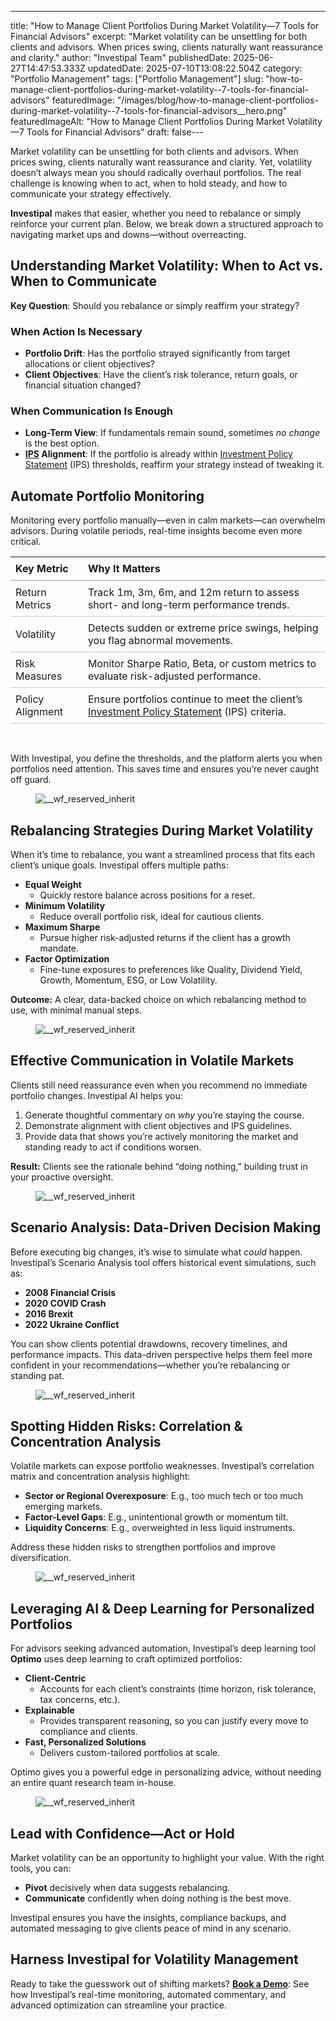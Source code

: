 ---
title: "How to Manage Client Portfolios During Market Volatility—7 Tools for Financial Advisors"
excerpt: "Market volatility can be unsettling for both clients and advisors. When prices swing, clients naturally want reassurance and clarity."
author: "Investipal Team"
publishedDate: 2025-06-27T14:47:53.333Z
updatedDate: 2025-07-10T13:08:22.504Z
category: "Portfolio Management"
tags: ["Portfolio Management"]
slug: "how-to-manage-client-portfolios-during-market-volatility--7-tools-for-financial-advisors"
featuredImage: "/images/blog/how-to-manage-client-portfolios-during-market-volatility--7-tools-for-financial-advisors__hero.png"
featuredImageAlt: "How to Manage Client Portfolios During Market Volatility—7 Tools for Financial Advisors"
draft: false---
<p id="">Market volatility can be unsettling for both clients and advisors. When prices swing, clients naturally want reassurance and clarity. Yet, volatility doesn’t always mean you should radically overhaul portfolios. The real challenge is knowing when to act, when to hold steady, and how to communicate your strategy effectively.</p><p id=""><strong id="">Investipal</strong> makes that easier, whether you need to rebalance or simply reinforce your current plan. Below, we break down a structured approach to navigating market ups and downs—without overreacting.</p><h2 id="">Understanding Market Volatility: When to Act vs. When to Communicate</h2><p id=""><strong id="">Key Question</strong>: Should you rebalance or simply reaffirm your strategy?</p><h3 id="">When Action Is Necessary</h3><ul id=""><li id=""><strong id="">Portfolio Drift</strong>: Has the portfolio strayed significantly from target allocations or client objectives?</li><li id=""><strong id="">Client Objectives</strong>: Have the client’s risk tolerance, return goals, or financial situation changed?</li></ul><h3 id="">When Communication Is Enough</h3><ul id=""><li id=""><strong id="">Long-Term View</strong>: If fundamentals remain sound, sometimes <em id="">no change</em> is the best option.</li><li id=""><strong id=""><a href="/features/investment-policy-statements">IPS</a> Alignment</strong>: If the portfolio is already within <a href="/features/investment-policy-statements">Investment Policy Statement</a> (IPS) thresholds, reaffirm your strategy instead of tweaking it.</li></ul><h2 id="">Automate Portfolio Monitoring</h2><p id="">Monitoring every portfolio manually—even in calm markets—can overwhelm advisors. During volatile periods, real-time insights become even more critical.</p><div data-rt-embed-type='true'><!-- HTML Table Code for Key Metrics to Monitor During Market Volatility -->
<table style="border-collapse: collapse; width: 100%;">
  <thead>
    <tr>
      <th style="text-align: left; border-bottom: 2px solid #ccc; padding: 8px;">Key Metric</th>
      <th style="text-align: left; border-bottom: 2px solid #ccc; padding: 8px;">Why It Matters</th>
    </tr>
  </thead>
  <tbody>
    <tr>
      <td style="padding: 8px; border-bottom: 1px solid #ccc;">Return Metrics</td>
      <td style="padding: 8px; border-bottom: 1px solid #ccc;">Track 1m, 3m, 6m, and 12m return to assess short- and long-term performance trends.</td>
    </tr>
    <tr>
      <td style="padding: 8px; border-bottom: 1px solid #ccc;">Volatility</td>
      <td style="padding: 8px; border-bottom: 1px solid #ccc;">Detects sudden or extreme price swings, helping you flag abnormal movements.</td>
    </tr>
    <tr>
      <td style="padding: 8px; border-bottom: 1px solid #ccc;">Risk Measures</td>
      <td style="padding: 8px; border-bottom: 1px solid #ccc;">Monitor Sharpe Ratio, Beta, or custom metrics to evaluate risk-adjusted performance.</td>
    </tr>
    <tr>
      <td style="padding: 8px; border-bottom: 1px solid #ccc;">Policy Alignment</td>
      <td style="padding: 8px; border-bottom: 1px solid #ccc;">Ensure portfolios continue to meet the client’s <a href="/features/investment-policy-statements">Investment Policy Statement</a> (IPS) criteria.</td>
    </tr>
  </tbody>
</table></div><p id="">‍</p><p id="">With Investipal, you define the thresholds, and the platform alerts you when portfolios need attention. This saves time and ensures you’re never caught off guard.</p><figure id="" class="w-richtext-figure-type-image w-richtext-align-fullwidth" style="max-width:2240px" data-rt-type="image" data-rt-align="fullwidth" data-rt-max-width="2240px"><div id=""><img src="/images/blog/how-to-manage-client-portfolios-during-market-volatility--7-tools-for-financial-advisors__67f539b84108d9c20bf4a057_Incorporating_20Client_20Parameters_20_27_.png" loading="lazy" alt="__wf_reserved_inherit" width="auto" height="auto" id=""></div></figure><h2 id="">Rebalancing Strategies During Market Volatility</h2><p id="">When it’s time to rebalance, you want a streamlined process that fits each client’s unique goals. Investipal offers multiple paths:</p><ul id=""><li id=""><strong id="">Equal Weight</strong><ul id=""><li id="">Quickly restore balance across positions for a reset.</li></ul></li><li id=""><strong id="">Minimum Volatility</strong><ul id=""><li id="">Reduce overall portfolio risk, ideal for cautious clients.</li></ul></li><li id=""><strong id="">Maximum Sharpe</strong><ul id=""><li id="">Pursue higher risk-adjusted returns if the client has a growth mandate.</li></ul></li><li id=""><strong id="">Factor Optimization</strong><ul id=""><li id="">Fine-tune exposures to preferences like Quality, Dividend Yield, Growth, Momentum, ESG, or Low Volatility.</li></ul></li></ul><p id=""><strong id="">Outcome:</strong> A clear, data-backed choice on which rebalancing method to use, with minimal manual steps.</p><figure id="" class="w-richtext-figure-type-image w-richtext-align-fullwidth" style="max-width:2240px" data-rt-type="image" data-rt-align="fullwidth" data-rt-max-width="2240px"><div id=""><img src="/images/blog/how-to-manage-client-portfolios-during-market-volatility--7-tools-for-financial-advisors__67f53a2f1b390ee199b9e2b4_Incorporating_20Client_20Parameters_20_28_.png" loading="lazy" alt="__wf_reserved_inherit" width="auto" height="auto" id=""></div></figure><h2 id="">Effective Communication in Volatile Markets</h2><p id="">Clients still need reassurance even when you recommend no immediate portfolio changes. Investipal AI helps you:</p><ol id=""><li id="">Generate thoughtful commentary on <em id="">why</em> you’re staying the course.</li><li id="">Demonstrate alignment with client objectives and IPS guidelines.</li><li id="">Provide data that shows you’re actively monitoring the market and standing ready to act if conditions worsen.</li></ol><p id=""><strong id="">Result:</strong> Clients see the rationale behind “doing nothing,” building trust in your proactive oversight.</p><figure id="" class="w-richtext-figure-type-image w-richtext-align-fullwidth" style="max-width:2240px" data-rt-type="image" data-rt-align="fullwidth" data-rt-max-width="2240px"><div id=""><img src="/images/blog/how-to-manage-client-portfolios-during-market-volatility--7-tools-for-financial-advisors__67f53d17220ac42c3ccf7c0e_Incorporating_20Client_20Parameters_20_29_.png" loading="lazy" alt="__wf_reserved_inherit" width="auto" height="auto" id=""></div></figure><h2 id="">Scenario Analysis: Data-Driven Decision Making</h2><p id="">Before executing big changes, it’s wise to simulate what <em id="">could</em> happen. Investipal’s Scenario Analysis tool offers historical event simulations, such as:</p><ul id=""><li id=""><strong id="">2008 Financial Crisis</strong></li><li id=""><strong id="">2020 COVID Crash</strong></li><li id=""><strong id="">2016 Brexit</strong></li><li id=""><strong id="">2022 Ukraine Conflict</strong></li></ul><p id="">You can show clients potential drawdowns, recovery timelines, and performance impacts. This data-driven perspective helps them feel more confident in your recommendations—whether you’re rebalancing or standing pat.</p><figure id="" class="w-richtext-figure-type-image w-richtext-align-fullwidth" style="max-width:2240px" data-rt-type="image" data-rt-align="fullwidth" data-rt-max-width="2240px"><div id=""><img src="/images/blog/how-to-manage-client-portfolios-during-market-volatility--7-tools-for-financial-advisors__67f553d172bb91ad04280417_Incorporating_20Client_20Parameters_20_30_.png" loading="lazy" alt="__wf_reserved_inherit" width="auto" height="auto" id=""></div></figure><h2 id="">Spotting Hidden Risks: Correlation & Concentration Analysis</h2><p id="">Volatile markets can expose portfolio weaknesses. Investipal’s correlation matrix and concentration analysis highlight:</p><ul id=""><li id=""><strong id="">Sector or Regional Overexposure</strong>: E.g., too much tech or too much emerging markets.</li><li id=""><strong id="">Factor-Level Gaps</strong>: E.g., unintentional growth or momentum tilt.</li><li id=""><strong id="">Liquidity Concerns</strong>: E.g., overweighted in less liquid instruments.</li></ul><p id="">Address these hidden risks to strengthen portfolios and improve diversification.</p><figure id="" class="w-richtext-figure-type-image w-richtext-align-fullwidth" style="max-width:2240px" data-rt-type="image" data-rt-align="fullwidth" data-rt-max-width="2240px"><div id=""><img src="/images/blog/how-to-manage-client-portfolios-during-market-volatility--7-tools-for-financial-advisors__67f5549c91fc3716e2a25fb1_Incorporating_20Client_20Parameters_20_32_.png" loading="lazy" alt="__wf_reserved_inherit" width="auto" height="auto" id=""></div></figure><h2 id="">Leveraging AI & Deep Learning for Personalized Portfolios</h2><p id="">For advisors seeking advanced automation, Investipal’s deep learning tool <strong id="">Optimo</strong> uses deep learning to craft optimized portfolios:</p><ul id=""><li id=""><strong id="">Client-Centric</strong><ul id=""><li id="">Accounts for each client’s constraints (time horizon, risk tolerance, tax concerns, etc.).</li></ul></li><li id=""><strong id="">Explainable</strong><ul id=""><li id="">Provides transparent reasoning, so you can justify every move to compliance and clients.</li></ul></li><li id=""><strong id="">Fast, Personalized Solutions</strong><ul id=""><li id="">Delivers custom-tailored portfolios at scale.</li></ul></li></ul><p id="">Optimo gives you a powerful edge in personalizing advice, without needing an entire quant research team in-house.</p><figure id="" class="w-richtext-figure-type-image w-richtext-align-fullwidth" style="max-width:2240px" data-rt-type="image" data-rt-align="fullwidth" data-rt-max-width="2240px"><div id=""><img src="/images/blog/how-to-manage-client-portfolios-during-market-volatility--7-tools-for-financial-advisors__67f554ba3b49be23b46cbcbc_Incorporating_20Client_20Parameters_20_33_.png" loading="lazy" alt="__wf_reserved_inherit" width="auto" height="auto" id=""></div></figure><h2 id="">Lead with Confidence—Act or Hold</h2><p id="">Market volatility can be an opportunity to highlight your value. With the right tools, you can:</p><ul id=""><li id=""><strong id="">Pivot</strong> decisively when data suggests rebalancing.</li><li id=""><strong id="">Communicate</strong> confidently when doing nothing is the best move.</li></ul><p id="">Investipal ensures you have the insights, compliance backups, and automated messaging to give clients peace of mind in any scenario.</p><h2 id="">Harness Investipal for Volatility Management</h2><p id="">Ready to take the guesswork out of shifting markets? <a href="/book-a-demo" id=""><strong id="">Book a Demo</strong></a>: See how Investipal’s real-time monitoring, automated commentary, and advanced optimization can streamline your practice.</p>